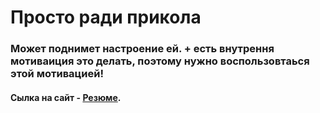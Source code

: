 # Просто ради прикола
### Может поднимет настроение ей. + есть внутрення мотиваиция это делать, поэтому нужно воспользовтаься этой мотивацией!

#### Сылка на сайт - [Резюме](https://olirun.github.io/Anna/).
